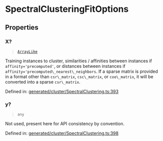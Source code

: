 # SpectralClusteringFitOptions

## Properties

### X?

> [`ArrayLike`](../types/ArrayLike.md)

Training instances to cluster, similarities / affinities between instances if `affinity='precomputed'`, or distances between instances if `affinity='precomputed\_nearest\_neighbors`. If a sparse matrix is provided in a format other than `csr\_matrix`, `csc\_matrix`, or `coo\_matrix`, it will be converted into a sparse `csr\_matrix`.

Defined in:  [generated/cluster/SpectralClustering.ts:393](https://github.com/transitive-bullshit/scikit-learn-ts/blob/122b3c0/packages/sklearn/src/generated/cluster/SpectralClustering.ts#L393)

### y?

> `any`

Not used, present here for API consistency by convention.

Defined in:  [generated/cluster/SpectralClustering.ts:398](https://github.com/transitive-bullshit/scikit-learn-ts/blob/122b3c0/packages/sklearn/src/generated/cluster/SpectralClustering.ts#L398)
